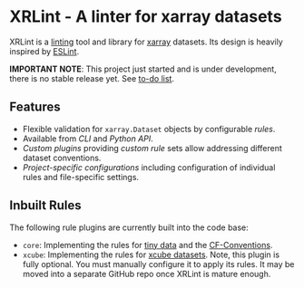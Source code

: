 # XRLint - A linter for xarray datasets


XRLint is a [linting](https://en.wikipedia.org/wiki/Lint_(software)) 
tool and library for [xarray]() datasets.
Its design is heavily inspired by [ESLint](https://eslint.org/).

**IMPORTANT NOTE**: This project just started and is under development, 
there is no stable release yet. See [to-do list](https://github.com/bcdev/xrlint/blob/main/docs/todo.md).

## Features 

- Flexible validation for `xarray.Dataset` objects by configurable _rules_.
- Available from _CLI_ and _Python API_.
- _Custom plugins_ providing _custom rule_ sets allow addressing 
  different dataset conventions.
- _Project-specific configurations_ including configuration of individual 
  rules and file-specific settings.

## Inbuilt Rules

The following rule plugins are currently built into the code base:

- `core`: Implementing the rules for
  [tiny data](https://tutorial.xarray.dev/intermediate/data_cleaning/05.1_intro.html)
  and the 
  [CF-Conventions](https://cfconventions.org/cf-conventions/cf-conventions.html).
- `xcube`: Implementing the rules for 
  [xcube datasets](https://xcube.readthedocs.io/en/latest/cubespec.html).
  Note, this plugin is fully optional. You must manually configure 
  it to apply its rules. It may be moved into a separate GitHub repo 
  once XRLint is mature enough. 

